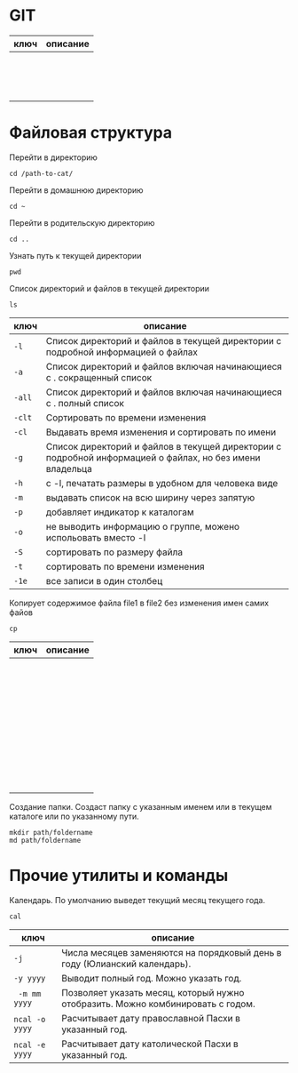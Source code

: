 # GIT

 ключ | описание |
|--|--|
|```  ```|  |
|```  ```|  |
|```  ```|  |
|```  ```|  |

# Файловая структура

Перейти в директорию
```
cd /path-to-cat/
```
Перейти в домашнюю директорию
```
cd ~
```
Перейти в родительскую директорию
```
cd ..
```
Узнать путь к текущей директории
```
pwd
```
Список директорий и файлов в текущей директории
```
ls
``` 

| ключ | описание |
|--|--|
| ``` -l ```| Список директорий и файлов в текущей директории с подробной информацией о файлах |
| ``` -a ``` | Список директорий и файлов включая начинающиеся с . сокращенный список |
| ``` -all ``` | Список директорий и файлов включая начинающиеся с . полный список |
| ``` -clt ``` | Cортировать по времени изменения |
| ``` -cl ``` | Выдавать время изменения и сортировать по имени |
|``` -g ```| Список директорий и файлов в текущей директории с подробной информацией о файлах, но без имени владельца |
|``` -h ```| c -l, печатать размеры в удобном для человека виде |
|``` -m ```| выдавать список на всю ширину через запятую |
|``` -p ```| добавляет индикатор к каталогам |
|``` -o ```| не выводить информацию о группе, можено испольовать вместо -l |
|``` -S ```| сортировать по размеру файла |
|``` -t ```| сортировать по времени изменения |
|``` -1e ```| все записи в один столбец |

Копирует содержимое файла file1 в file2 без изменения имен самих файов

```
cp
```

| ключ | описание |
|--|--|
|```  ```|  |
|```  ```|  |
|```  ```|  |
|```  ```|  |
|```  ```|  |
|```  ```|  |
|```  ```|  |
|```  ```|  |
|```  ```|  |
|```  ```|  |
|```  ```|  |

Создание папки. Создаст папку с указанным именем или в текущем каталоге или по указанному пути. 
```
mkdir path/foldername
md path/foldername
```



# Прочие утилиты и команды

Календарь. По умолчанию выведет текущий месяц текущего года.
```
cal
```
| ключ | описание |
|--|--|
|``` -j ```| Числа месяцев заменяются на порядковый день в году (Юлианский календарь). |
|``` -y yyyy ```| Выводит полный год. Можно указать год. |
|``` -m mm yyyy```| Позволяет указать месяц, который нужно отобразить. Можно комбинировать с годом. |
|``` ncal -o yyyy ```| Расчитывает дату православной Пасхи в указанный год. |
|``` ncal -e yyyy ```| Расчитывает дату католической Пасхи в указанный год. |
